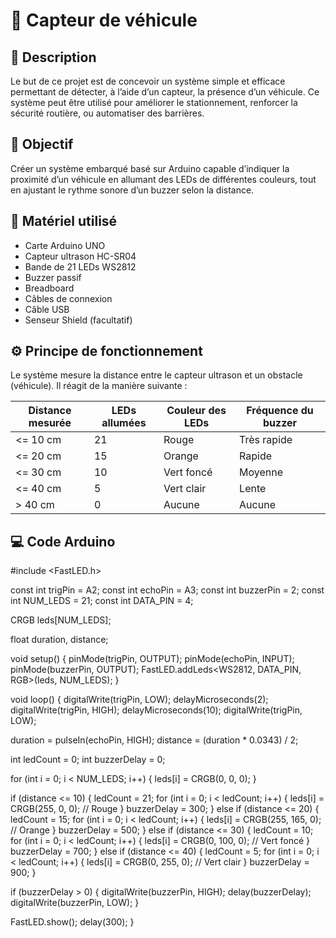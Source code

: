 # 🚗 Capteur de véhicule

## 📄 Description
Le but de ce projet est de concevoir un système simple et efficace permettant de détecter, à l’aide d’un capteur, la présence d’un véhicule. Ce système peut être utilisé pour améliorer le stationnement, renforcer la sécurité routière, ou automatiser des barrières.

## 🎯 Objectif
Créer un système embarqué basé sur Arduino capable d’indiquer la proximité d’un véhicule en allumant des LEDs de différentes couleurs, tout en ajustant le rythme sonore d’un buzzer selon la distance.

## 🧰 Matériel utilisé
- Carte Arduino UNO  
- Capteur ultrason HC-SR04  
- Bande de 21 LEDs WS2812  
- Buzzer passif  
- Breadboard  
- Câbles de connexion  
- Câble USB  
- Senseur Shield (facultatif)

## ⚙️ Principe de fonctionnement
Le système mesure la distance entre le capteur ultrason et un obstacle (véhicule). Il réagit de la manière suivante :

| Distance mesurée | LEDs allumées | Couleur des LEDs | Fréquence du buzzer |
|------------------|----------------|------------------|----------------------|
| <= 10 cm         | 21             | Rouge            | Très rapide          |
| <= 20 cm         | 15             | Orange           | Rapide               |
| <= 30 cm         | 10             | Vert foncé        | Moyenne              |
| <= 40 cm         | 5              | Vert clair        | Lente                |
| > 40 cm          | 0              | Aucune            | Aucune               |

## 💻 Code Arduino


#include <FastLED.h>

const int trigPin = A2;
const int echoPin = A3;
const int buzzerPin = 2;
const int NUM_LEDS = 21;
const int DATA_PIN = 4;

CRGB leds[NUM_LEDS];

float duration, distance;

void setup() {
  pinMode(trigPin, OUTPUT);
  pinMode(echoPin, INPUT);
  pinMode(buzzerPin, OUTPUT);
  FastLED.addLeds<WS2812, DATA_PIN, RGB>(leds, NUM_LEDS);
}

void loop() {
  digitalWrite(trigPin, LOW);
  delayMicroseconds(2);
  digitalWrite(trigPin, HIGH);
  delayMicroseconds(10);
  digitalWrite(trigPin, LOW);

  duration = pulseIn(echoPin, HIGH);
  distance = (duration * 0.0343) / 2;

  int ledCount = 0;
  int buzzerDelay = 0;

  for (int i = 0; i < NUM_LEDS; i++) {
    leds[i] = CRGB(0, 0, 0);
  }

  if (distance <= 10) {
    ledCount = 21;
    for (int i = 0; i < ledCount; i++) {
      leds[i] = CRGB(255, 0, 0); // Rouge
    }
    buzzerDelay = 300;
  }
  else if (distance <= 20) {
    ledCount = 15;
    for (int i = 0; i < ledCount; i++) {
      leds[i] = CRGB(255, 165, 0); // Orange
    }
    buzzerDelay = 500;
  }
  else if (distance <= 30) {
    ledCount = 10;
    for (int i = 0; i < ledCount; i++) {
      leds[i] = CRGB(0, 100, 0); // Vert foncé
    }
    buzzerDelay = 700;
  }
  else if (distance <= 40) {
    ledCount = 5;
    for (int i = 0; i < ledCount; i++) {
      leds[i] = CRGB(0, 255, 0); // Vert clair
    }
    buzzerDelay = 900;
  }

  if (buzzerDelay > 0) {
    digitalWrite(buzzerPin, HIGH);
    delay(buzzerDelay);
    digitalWrite(buzzerPin, LOW);
  }

  FastLED.show();
  delay(300);
}
